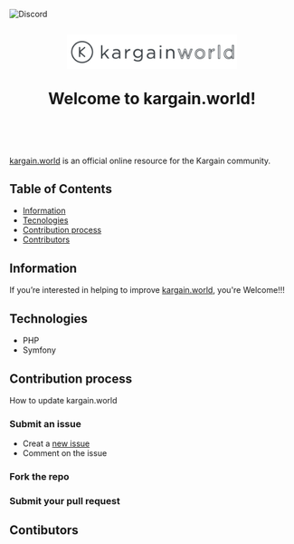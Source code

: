 ![Discord](https://img.shields.io/discord/757632394504175736?color=%236ba9ee&label=%23kargain-world&logo=discord&style=flat-square)

<h1 align="center" style="margin-top: 1em; margin-bottom: 3em;">
  <p><a href="https://kargain.world"><img alt="kargain.world logo" src="./logo/LOGO_KARGAINWORLD.png" alt="kargain.com" width="300"></a></p>
  <p>Welcome to kargain.world!</p>
</h1>

[kargain.world](https://kargain.world) is an official online resource for the Kargain community.

## Table of Contents
* [Information](#information)
* [Tecnologies](#technologies)
* [Contribution process](#contribution-process)
* [Contributors](#contributors)


## Information
If you’re interested in helping to improve [kargain.world](https://kargain.world), you're Welcome!!!


## Technologies
* PHP
* Symfony


## Contribution process

How to update kargain.world

### Submit an issue

 * Creat a [new issue](https://github.com/kargainworld/kargain-world/issues/new/choose)
 * Comment on the issue

### Fork the repo

### Submit your pull request


## Contibutors
